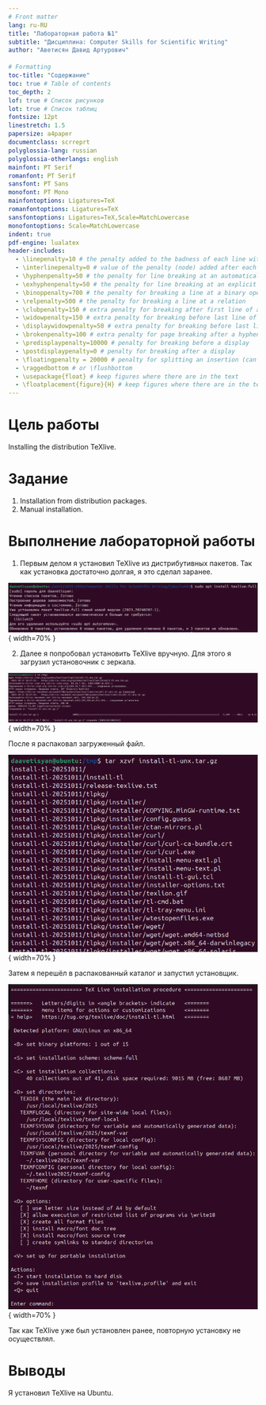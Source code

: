 ```yaml
---
# Front matter
lang: ru-RU
title: "Лабораторная работа №1"
subtitle: "Дисциплина: Computer Skills for Scientific Writing"
author: "Аветисян Давид Артурович"

# Formatting
toc-title: "Содержание"
toc: true # Table of contents
toc_depth: 2
lof: true # Список рисунков
lot: true # Список таблиц
fontsize: 12pt
linestretch: 1.5
papersize: a4paper
documentclass: scrreprt
polyglossia-lang: russian
polyglossia-otherlangs: english
mainfont: PT Serif
romanfont: PT Serif
sansfont: PT Sans
monofont: PT Mono
mainfontoptions: Ligatures=TeX
romanfontoptions: Ligatures=TeX
sansfontoptions: Ligatures=TeX,Scale=MatchLowercase
monofontoptions: Scale=MatchLowercase
indent: true
pdf-engine: lualatex
header-includes:
  - \linepenalty=10 # the penalty added to the badness of each line within a paragraph (no associated penalty node) Increasing the value makes tex try to have fewer lines in the paragraph.
  - \interlinepenalty=0 # value of the penalty (node) added after each line of a paragraph.
  - \hyphenpenalty=50 # the penalty for line breaking at an automatically inserted hyphen
  - \exhyphenpenalty=50 # the penalty for line breaking at an explicit hyphen
  - \binoppenalty=700 # the penalty for breaking a line at a binary operator
  - \relpenalty=500 # the penalty for breaking a line at a relation
  - \clubpenalty=150 # extra penalty for breaking after first line of a paragraph
  - \widowpenalty=150 # extra penalty for breaking before last line of a paragraph
  - \displaywidowpenalty=50 # extra penalty for breaking before last line before a display math
  - \brokenpenalty=100 # extra penalty for page breaking after a hyphenated line
  - \predisplaypenalty=10000 # penalty for breaking before a display
  - \postdisplaypenalty=0 # penalty for breaking after a display
  - \floatingpenalty = 20000 # penalty for splitting an insertion (can only be split footnote in standard LaTeX)
  - \raggedbottom # or \flushbottom
  - \usepackage{float} # keep figures where there are in the text
  - \floatplacement{figure}{H} # keep figures where there are in the text
---
```


# Цель работы

Installing the distribution TeXlive.

# Задание

1. Installation from distribution packages.
2. Manual installation.

# Выполнение лабораторной работы

1) Первым делом я установил TeXlive из дистрибутивных пакетов. Так как установка достаточно долгая, я это сделал заранее.

![Установка TeXlive из дистрибутивных пакетов](image01/image_01.png){ width=70% }

2) Далее я попробовал установить TeXlive вручную. Для этого я загрузил установочник с зеркала.

![Загрузка установочника с зеркала](image01/image_02.png){ width=70% }

После я распаковал загруженный файл.

![Распаковка загруженного файла](image01/image_03.png){ width=70% }

Затем я перешёл в распакованный каталог и запустил установщик.

![Установщик TeXlive](image01/image_04.png){ width=70% }

Так как TeXlive уже был установлен ранее, повторную установку не осуществлял.

# Выводы

Я установил TeXlive на Ubuntu.
